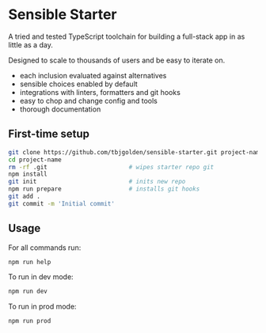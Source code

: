 <!-- Edit me: start -->

# Sensible Starter

A tried and tested TypeScript toolchain for building a full-stack app in as little as a day.

Designed to scale to thousands of users and be easy to iterate on.

- each inclusion evaluated against alternatives
- sensible choices enabled by default
- integrations with linters, formatters and git hooks
- easy to chop and change config and tools
- thorough documentation

<!--
Starter: notes

- [x] remove error catcher plugin and come up with something better
- [x] attempt to set up vite legacy mode?
- [ ] get the sample husky scripts installed? or gitignored?
- [ ] fix NODE_ENV variable, and create getEnv fn
  - [ ] remove defaults and rely entirely on env vars
    - [ ] compare against .env.example to achieve this
- [ ] remove keystone script
- [ ] upgrade deps
- [ ] fix flex-shrink issues on baseweb components
- [ ] revisit typography (esp font weights etc)
- [ ] replace postcss with sass

---

- [ ] git repo root vs package root
- [ ] load utilities with common use cases
- [ ] form starter hooks

- Better alternatives to nivo graphs:
  - chart.js for simple
  - react > requestAnimationFrame > svg for complex

Long-term:

- [ ] add file upload example
-->

<!-- Edit me: end -->

## First-time setup

```sh
git clone https://github.com/tbjgolden/sensible-starter.git project-name
cd project-name
rm -rf .git                       # wipes starter repo git
npm install
git init                          # inits new repo
npm run prepare                   # installs git hooks
git add .
git commit -m 'Initial commit'
```

## Usage

For all commands run:

```sh
npm run help
```

To run in dev mode:

```sh
npm run dev
```

To run in prod mode:

```sh
npm run prod
```
